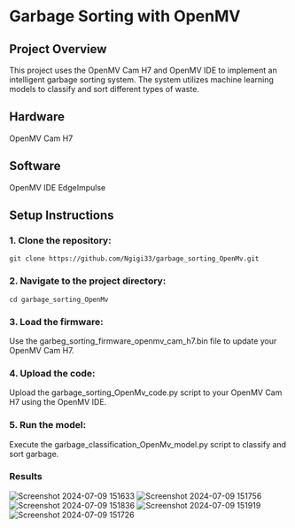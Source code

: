 # Garbage Sorting with OpenMV
## Project Overview
This project uses the OpenMV Cam H7 and OpenMV IDE to implement an intelligent garbage sorting system. The system utilizes machine learning models to classify and sort different types of waste.

## Hardware
OpenMV Cam H7

## Software
OpenMV IDE
EdgeImpulse

## Setup Instructions
### 1. Clone the repository:

```
git clone https://github.com/Ngigi33/garbage_sorting_OpenMv.git
 ```
### 2. Navigate to the project directory:
```
cd garbage_sorting_OpenMv
 ```
### 3. Load the firmware:
Use the garbeg_sorting_firmware_openmv_cam_h7.bin file to update your OpenMV Cam H7.

### 4. Upload the code:
Upload the garbage_sorting_OpenMv_code.py script to your OpenMV Cam H7 using the OpenMV IDE.

### 5. Run the model:
Execute the garbage_classification_OpenMv_model.py script to classify and sort garbage.

### Results
![Screenshot 2024-07-09 151633](https://github.com/Ngigi33/garbage_sorting_OpenMv/assets/101053582/3d03ac2c-fc20-477c-9f74-eda1862cd1b8)
![Screenshot 2024-07-09 151756](https://github.com/Ngigi33/garbage_sorting_OpenMv/assets/101053582/92ca3174-7acc-4807-a9d0-f78f4d5e8f7d)
![Screenshot 2024-07-09 151836](https://github.com/Ngigi33/garbage_sorting_OpenMv/assets/101053582/bf2b37dc-3abc-4d1c-afae-2bba6fa72112)
![Screenshot 2024-07-09 151919](https://github.com/Ngigi33/garbage_sorting_OpenMv/assets/101053582/d5e42483-2142-4698-b843-38bf3fea1681)
![Screenshot 2024-07-09 151726](https://github.com/Ngigi33/garbage_sorting_OpenMv/assets/101053582/76bcbefc-1d34-4acb-94e0-416296b8d9c3)

